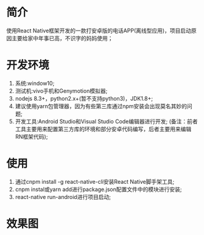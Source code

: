 # 简介
使用React Native框架开发的一款打安卓版的电话APP(离线型应用)，项目启动原因主要给家中年事已高，不识字的妈妈使用；

# 开发环境
1. 系统:window10;
2. 测试机:vivo手机和Genymotion模拟器;
3. nodejs 8.3+，python2.x+(暂不支持python3)，JDK1.8+;
4. 建议使用yarn包管理器，因为有些第三库通过npm安装会出现莫名其妙的问题;
5. 开发工具:Android Studio和Visual Studio Code编辑器进行开发;
(备注：前者工具主要用来配置第三方库的环境和部分安卓代码编写，后者主要用来编辑RN框架代码);

# 使用
1. 通过cnpm install -g react-native-cli安装React Native脚手架工具;
2. cnpm instal或yarn add进行package.json配置文件中的模块进行安装;
3. react-native run-android进行项目启动;

# 效果图
